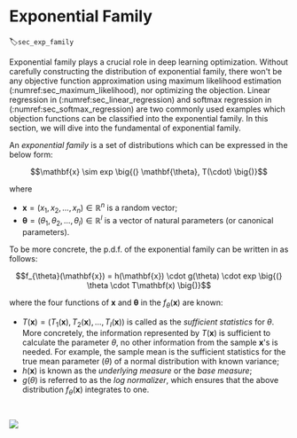 # Exponential Family
:label:`sec_exp_family`

Exponential family plays a crucial role in deep learning optimization. Without
carefully constructing the distribution of exponential family, there won't be 
any objective function approximation using maximum likelihood estimation 
(:numref:sec_maximum_likelihood), nor optimizing the objection. Linear 
regression in (:numref:sec_linear_regression) and softmax regression in 
(:numref:sec_softmax_regression) are two commonly used examples which 
objection functions can be classified into the exponential family. 
In this section, we will dive into the fundamental of exponential family.


An *exponential family* is a set of distributions which can be expressed in 
the below form:

$$\mathbf{x} \sim exp \big{(} \mathbf{\theta}, T(\cdot) \big{)}$$

where 
- $\mathbf{x} = (x_1, x_2, ..., x_n) \in \mathbb{R}^n$ is a random vector;
- $\mathbf{\theta} = (\theta_1, \theta_2, ..., \theta_l) \in \mathbb{R}^l$ is 
a vector of natural parameters (or canonical parameters).


To be more concrete, the p.d.f. of the exponential family can be written in as 
                            follows:

$$f_{\theta}(\mathbf{x}) = h(\mathbf{x}) \cdot g(\theta) \cdot exp \big{(} 
\theta \cdot T\mathbf(x) \big{)}$$



where the four functions of $\mathbf{x}$ and $\mathbf{\theta}$ in the 
$f_{\theta}(\mathbf{x})$ are known:
- $T(\mathbf{x})= (T_1(\mathbf{x}), T_2(\mathbf{x}), ..., T_l(\mathbf{x}))$ 
is called as the *sufficient statistics* for $\theta$. More concretely,  the 
information 
represented by $T(\mathbf{x})$ is sufficient to calculate the parameter 
$\theta$, no other information from the sample $\mathbf{x}$'s is needed. 
For example, the sample mean is the sufficient statistics for the true mean 
parameter ($\theta$) of a normal distribution with known variance;
- $h(\mathbf{x})$ is known as the *underlying measure* or the *base measure*;
- $g(\theta)$ is referred to as the *log normalizer*, which ensures that the 
above distribution $f_{\theta}(\mathbf{x})$ integrates to one.

```{.python .input}

```

```{.python .input}

```

![](./exponential_family.png)

```{.python .input}

```
